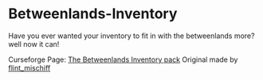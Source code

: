 # Betweenlands-Inventory

Have you ever wanted your inventory to fit in with the betweenlands more? well now it can!

Curseforge Page: [The Betweenlands Inventory pack](https://www.curseforge.com/minecraft/texture-packs/the-betweenlands-inventory-pack)
Original made by [flint_mischiff](https://www.curseforge.com/members/flint_mischiff)